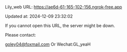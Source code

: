 Lily_web URL: https://ae6d-61-165-102-156.ngrok-free.app

Updated at: 2024-12-09 23:32:02

If you cannot open this URL, the server might be down.

Please contact: 

goley04@foxmail.com Or Wechat:GL_yeaH